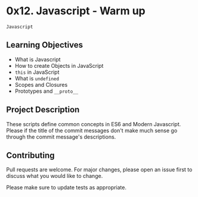 # 0x12. Javascript - Warm up
``Javascript``

## Learning Objectives

- What is Javascript
- How to create Objects in JavaScript
- ``this`` in JavaScript
- What is ``undefined``
- Scopes and Closures
- Prototypes and ``__proto__``

## Project Description

These scripts define common concepts in ES6 and Modern Javascript.
Please if the title of the commit messages don't make much sense go through the commit message's descriptions.

## Contributing
Pull requests are welcome. For major changes, please open an issue first to discuss what you would like to change.

Please make sure to update tests as appropriate.

